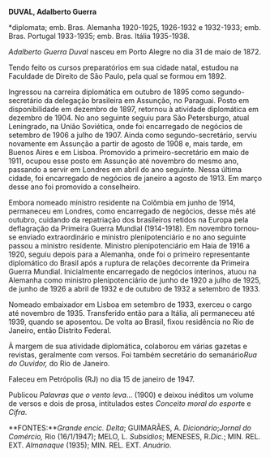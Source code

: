 **DUVAL, Adalberto Guerra**

\*diplomata; emb. Bras. Alemanha 1920-1925, 1926-1932 e 1932-1933; emb.
Bras. Portugal 1933-1935; emb. Bras. Itália 1935-1938.

*Adalberto Guerra Duval* nasceu em Porto Alegre no dia 31 de maio de
1872.

Tendo feito os cursos preparatórios em sua cidade natal, estudou na
Faculdade de Direito de São Paulo, pela qual se formou em 1892.

Ingressou na carreira diplomática em outubro de 1895 como
segundo-secretário da delegação brasileira em Assunção, no Paraguai.
Posto em disponibilidade em dezembro de 1897, retornou à atividade
diplomática em dezembro de 1904. No ano seguinte seguiu para São
Petersburgo, atual Leningrado, na União Soviética, onde foi encarregado
de negócios de setembro de 1906 a julho de 1907. Ainda como
segundo-secretário, serviu novamente em Assunção a partir de agosto de
1908 e, mais tarde, em Buenos Aires e em Lisboa. Promovido a
primeiro-secretário em maio de 1911, ocupou esse posto em Assunção até
novembro do mesmo ano, passando a servir em Londres em abril do ano
seguinte. Nessa última cidade, foi encarregado de negócios de janeiro a
agosto de 1913. Em março desse ano foi promovido a conselheiro.

Embora nomeado ministro residente na Colômbia em junho de 1914,
permaneceu em Londres, como encarregado de negócios, desse mês até
outubro, cuidando da repatriação dos brasileiros retidos na Europa pela
deflagração da Primeira Guerra Mundial (1914-1918). Em novembro
tornou-se enviado extraordinário e ministro plenipotenciário e no ano
seguinte passou a ministro residente. Ministro plenipotenciário em Haia
de 1916 a 1920, seguiu depois para a Alemanha, onde foi o primeiro
representante diplomático do Brasil após a ruptura de relações
decorrente da Primeira Guerra Mundial. Inicialmente encarregado de
negócios interinos, atuou na Alemanha como ministro plenipotenciário de
junho de 1920 a julho de 1925, de junho de 1926 a abril de 1932 e de
outubro de 1932 a setembro de 1933.

Nomeado embaixador em Lisboa em setembro de 1933, exerceu o cargo até
novembro de 1935. Transferido então para a Itália, ali permaneceu até
1939, quando se aposentou. De volta ao Brasil, fixou residência no Rio
de Janeiro, então Distrito Federal.

À margem de sua atividade diplomática, colaborou em várias gazetas e
revistas, geralmente com versos. Foi também secretário do semanário*Rua
do Ouvidor,* do Rio de Janeiro.

Faleceu em Petrópolis (RJ) no dia 15 de janeiro de 1947.

Publicou *Palavras que o vento leva*… (1900) e deixou inéditos um volume
de versos e dois de prosa, intitulados estes *Conceito moral do esport*e
e *Cifra*.

**FONTES:***Grande encic. Delta*; GUIMARÃES, A. *Dicionário*;*Jornal do
Comércio,* Rio (16/1/1947); MELO, L. *Subsídios*; MENESES, R.*Dic.*;
MIN. REL. EXT. *Almanaque* (1935); MIN. REL. EXT. *Anuário*.
